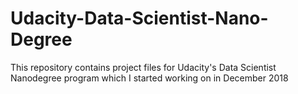 # Udacity-Data-Scientist-Nano-Degree
This repository contains project files for Udacity's Data Scientist Nanodegree program which I started working on in December 2018
